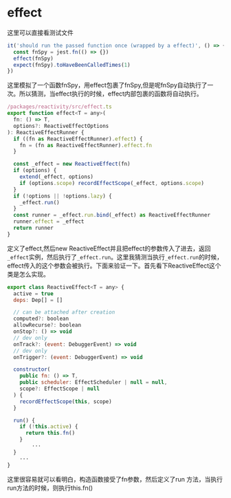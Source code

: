 # effect

这里可以直接看测试文件

```js
it('should run the passed function once (wrapped by a effect)', () => {
  const fnSpy = jest.fn(() => {})
  effect(fnSpy)
  expect(fnSpy).toHaveBeenCalledTimes(1)
})
```

这里模拟了一个函数fnSpy，用effect包裹了fnSpy,但是呢fnSpy自动执行了一次。所以猜测，当effect执行的时候，effect内部包裹的函数将自动执行。

```js
/packages/reactivity/src/effect.ts
export function effect<T = any>(
  fn: () => T,
  options?: ReactiveEffectOptions
): ReactiveEffectRunner {
  if ((fn as ReactiveEffectRunner).effect) {
    fn = (fn as ReactiveEffectRunner).effect.fn
  }

  const _effect = new ReactiveEffect(fn)
  if (options) {
    extend(_effect, options)
    if (options.scope) recordEffectScope(_effect, options.scope)
  }
  if (!options || !options.lazy) {
    _effect.run()
  }
  const runner = _effect.run.bind(_effect) as ReactiveEffectRunner
  runner.effect = _effect
  return runner
}
```

定义了effect,然后new ReactiveEffect并且把effect的参数传入了进去，返回`_effect`实例，然后执行了`_effect.run`。这里我猜测当执行`_effect.run`的时候，effect传入的这个参数会被执行。下面来验证一下。首先看下ReactiveEffect这个类是怎么实现。

```js
export class ReactiveEffect<T = any> {
  active = true
  deps: Dep[] = []

  // can be attached after creation
  computed?: boolean
  allowRecurse?: boolean
  onStop?: () => void
  // dev only
  onTrack?: (event: DebuggerEvent) => void
  // dev only
  onTrigger?: (event: DebuggerEvent) => void

  constructor(
    public fn: () => T,
    public scheduler: EffectScheduler | null = null,
    scope?: EffectScope | null
  ) {
    recordEffectScope(this, scope)
  }

  run() {
    if (!this.active) {
      return this.fn()
    }
		···
  }
	···
}
```

这里很容易就可以看明白，构造函数接受了fn参数，然后定义了run 方法，当执行run方法的时候，则执行this.fn()